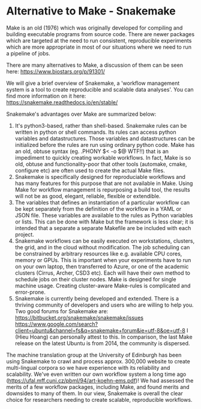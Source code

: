 # Alternative to Make - Snakemake

Make is an old (1976) which was originally developed for compiling and building executable programs from source code. There are newer packages which are targeted at the need to run consistent, reproducible experiments which are more appropriate in most of our situations where we need to run a pipeline of jobs.

There are many alternatives to Make, a discussion of them can be seen here:
   https://www.biostars.org/p/91301/

We will give a brief overview of Snakemake, a 'workflow management system is a tool to create reproducible and scalable data analyses'. You can find more information on it here:
    https://snakemake.readthedocs.io/en/stable/

Snakemake's advantages over Make are summarized below:
   1. It's python3-based, rather than shell-based. Snakemake rules can be written in python or shell commands. Its rules can access python variables and datastructures. Those variables and datastructures can be initialized before the rules are run using ordinary python code. Make has an old, obtuse syntax (eg. .PHONY $< -o $@ WTF!!) that is an impediment to quickly creating workable workflows. In fact, Make is so old, obtuse and functionality-poor that other tools (automake, cmake, configure etc) are often used to create the actual Make files.
   2. Snakemake is specifically designed for reproduciable workflows and has many features for this purpose that are not available in Make. Using Make for workflow management is repurposing a build tool, the results will not be as good, elegant, reliable, flexible or extendible.
   2. The variables that defines an instantiation of a particular workflow can be kept separately from the definition of the workflow in a YAML or JSON file. These variables are available to the rules as Python variables or lists. This can be done with Make but the framework is less clear; it is intended that a separate a separate Makefile are be included with each project.
  3. Snakemake workflows can be easily executed on workstations, clusters, the grid, and in the cloud without modification. The job scheduling can be constrained by arbitrary resources like e.g. available CPU cores, memory or GPUs. This is important when your experiments have to run on your own laptop, then transferred to Azure, or one of the academic clusters (Cirrus, Archer, CSD3 etc). Each will have their own method to schedule jobs on their cluster nodes. Make is designed for single machine usage. Creating cluster-aware Make-rules is complicated and error-prone.
  4. Snakemake is currently being developed and extended. There is a thriving community of developers and users who are willing to help you. Two good forums for Snakemake are:
      https://bitbucket.org/snakemake/snakemake/issues
      https://www.google.com/search?client=ubuntu&channel=fs&q=snakemake+forum&ie=utf-8&oe=utf-8
  I (Hieu Hoang) can personally attest to this. In comparison, the last Make release on the latest Ubuntu is from 2014, the community is dispersed.

The machine translation group at the University of Edinburgh has been using Snakemake to crawl and process approx. 300,000 website to create multi-lingual corpora so we have experience with its reliability and scalability. We've even written our own workflow system a long time ago (https://ufal.mff.cuni.cz/pbml/94/art-koehn-ems.pdf)! We had assessed the merits of a few workflow packages, including Make, and found merits and downsides to many of them. In our view, Snakemake is overall the clear choice for researchers needing to create scalable, reproducible workflows.
